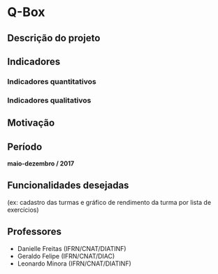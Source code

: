 # [](#header-1) Q-Box

## [](#header-2) Descrição do projeto

## [](#header-2) Indicadores

### [](#header-3) Indicadores quantitativos

### [](#header-3) Indicadores qualitativos


## [](#header-2) Motivação


## [](#header-2) Período

**maio-dezembro / 2017**


## [](#header-2) Funcionalidades desejadas

(ex: cadastro das turmas e gráfico de rendimento da turma por lista de exercícios)


## [](#header-2) Professores

- Danielle Freitas (IFRN/CNAT/DIATINF)
- Geraldo Felipe (IFRN/CNAT/DIAC)
- Leonardo Minora (IFRN/CNAT/DIATINF)
